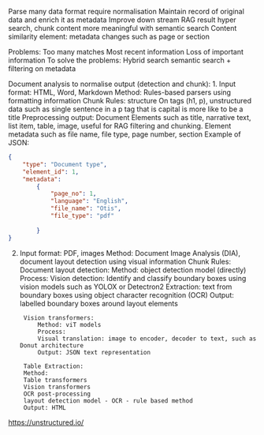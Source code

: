 Parse many data format require normalisation 
Maintain record of original data and enrich it as metadata
Improve down stream RAG result hyper search, chunk content more meaningful with semantic search 
Content similarity element: metadata changes such as page or section

Problems:
Too many matches
Most recent information 
Loss of important information 
To solve the problems:
Hybrid search semantic search + filtering on metadata

Document analysis to normalise output (detection and chunk):
1.
	Input format: HTML, Word, Markdown
	Method: Rules-based parsers using formatting information
	Chunk Rules: structure On tags (h1, p), unstructured data such as single sentence in a p tag that is capital is more like to be a title
	Preprocessing output: Document Elements such as title, narrative text, list item, table, image, useful for RAG filtering and chunking.  Element metadata such as file name, file type, page number, section 
Example of JSON:
```json
{
	"type": "Document type",
	"element_id": 1,
	"metadata":
		{
			"page_no": 1,
			"language": "English",
			"file_name": "Otis",
			"file_type": "pdf"
		
		}
}
```
2.
	Input format: PDF, images
	Method: Document Image Analysis (DIA), document layout detection using visual information
	Chunk Rules:
		Document layout detection:
			Method: object detection model (directly)
			Process:
			Vision detection: 
			Identify and classify boundary boxes using vision models such as YOLOX or Detectron2
			Extraction:
			text from boundary boxes using object character recognition (OCR) 
			Output: labelled boundary boxes around layout elements

		Vision transformers:
			Method: viT models
			Process:
			Visual translation: image to encoder, decoder to text, such as Donut architecture 
			Output: JSON text representation
 
		Table Extraction: 
		Method:
		Table transformers
		Vision transformers
		OCR post-processing 
		layout detection model - OCR - rule based method
		Output: HTML

https://unstructured.io/
